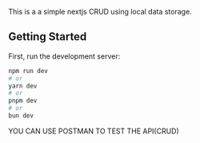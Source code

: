 This is a a simple nextjs CRUD using local data storage. 
## Getting Started

First, run the development server:

```bash
npm run dev
# or
yarn dev
# or
pnpm dev
# or
bun dev
```

YOU CAN USE POSTMAN TO TEST THE API(CRUD)


